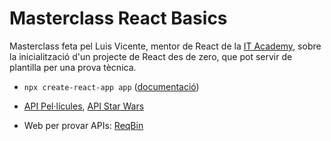 # Masterclass React Basics

Masterclass feta pel Luis Vicente, mentor de React de la [IT Academy](https://www.barcelonactiva.cat/es/itacademy), sobre la inicialització d'un projecte de React des de zero, que pot servir de plantilla per una prova tècnica.

- `npx create-react-app app` ([documentació](https://create-react-app.dev/docs/getting-started/))

- [API Pel·lícules](https://www.themoviedb.org/?language=es), [API Star Wars](http://swapi.dev)

- Web per provar APIs: [ReqBin](https://reqbin.com/)
